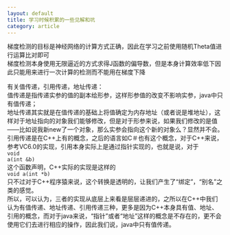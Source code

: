 ```yaml
---
layout: default
title: 学习时候积累的一些见解和坑
category: article
---
```

梯度检测的目标是神经网络的计算方式正确，因此在学习之前使用随机Theta值进行运算比对即可<br/>
梯度检测本身使用无限逼近的方式求得J函数的偏导数，但是本身计算效率低下因此只能用来进行一次计算的检测而不能用在梯度下降<br/>


有关值传递，引用传递，地址传递：<br/>
值传递是指传递实参的值的副本给形参，这样形参值的改变不影响实参，java中只有值传递；<br/>
地址传递其实就是在值传递的基础上将值确定为内存地址（或者说是堆地址），这样对于地址指向的对象我们能够修改，但是对于形参来说，如果我们修改的是值——比如说我新new了一个对象，那么实参会指向这个新的对象么？显然并不会。<br/>
引用传递是在C++上有的概念，之后的语言如C＃也有这个概念，对于C++来说，参考VC6.0的实现，引用本身实际上是通过指针实现的，也就是说，对于<br/><code>void a(int &b)</code><br/>这个函数声明，C++实际的实现是这样的<br/>
<code>void a(int *b)</code><br/>
只不过对于C++程序猿来说，这个转换是透明的，让我们产生了“绑定”，“别名”之类的感觉。<br/>
所以，可以认为，三者的实现从底层上来看是层层递进的，之所以在C++中我们认为有值传递、地址传递、引用传递三种，更多是因为C++本身具有值、地址、引用的概念，而对于java来说，“指针”或者“地址”这样的概念是不存在的，更不会使用它们去进行相应的操作，因此我们说，java中只有值传递。